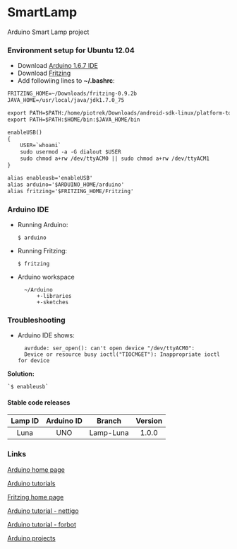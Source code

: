 # SmartLamp

Arduino Smart Lamp project

### Environment setup for Ubuntu 12.04

* Download [Arduino 1.6.7 IDE](https://www.arduino.cc/en/Main/Software)
* Download [Fritzing](http://fritzing.org/download/)
* Add followiing lines to **~/.bashrc**:

```ARDUINO_HOME=~/Downloads/arduino-1.6.7
FRITZING_HOME=~/Downloads/fritzing-0.9.2b
JAVA_HOME=/usr/local/java/jdk1.7.0_75

export PATH=$PATH:/home/piotrek/Downloads/android-sdk-linux/platform-tools:$ARDUINO_HOME:$FRITZING_HOME
export PATH=$PATH:$HOME/bin:$JAVA_HOME/bin

enableUSB()
{
	USER=`whoami`
	sudo usermod -a -G dialout $USER 
	sudo chmod a+rw /dev/ttyACM0 || sudo chmod a+rw /dev/ttyACM1
}

alias enableusb='enableUSB'
alias arduino='$ARDUINO_HOME/arduino'
alias fritzing='$FRITZING_HOME/Fritzing'
```

### Arduino IDE

* Running Arduino:

	`$ arduino`

* Running Fritzing:

	`$ fritzing`

* Arduino workspace

		~/Arduino
			+-libraries
			+-sketches

### Troubleshooting

* Arduino IDE shows:

		avrdude: ser_open(): can't open device "/dev/ttyACM0": 
		Device or resource busy ioctl("TIOCMGET"): Inappropriate ioctl for device

**Solution:**

	`$ enableusb`

#### Stable code releases

| Lamp ID            | Arduino ID | Branch    | Version |
| :----------------: | :--------: | :-------: | :-----: |
| Luna               | UNO        | Lamp-Luna | 1.0.0   |

### Links

[Arduino home page](https://www.arduino.cc/en/Guide/HomePage)

[Arduino tutorials](https://www.arduino.cc/en/Tutorial/HomePage)

[Fritzing home page](http://fritzing.org/learning/)

[Arduino tutorial - nettigo](http://akademia.nettigo.pl/playlist/arduino_dla_poczatkujacych.html)

[Arduino tutorial - forbot](http://forbot.pl/blog/artykuly/programowanie/kurs-arduino-w-robotyce-1-wstep-id936)

[Arduino projects](http://www.instructables.com/tag/type-id/category-technology/channel-arduino/)

